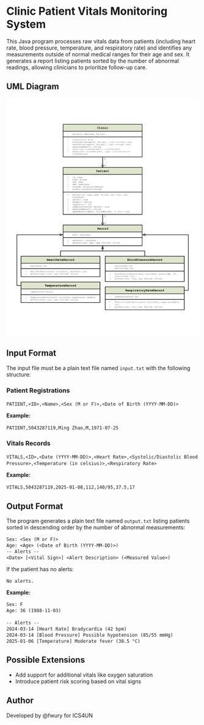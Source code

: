 # Clinic Patient Vitals Monitoring System

This Java program processes raw vitals data from patients (including heart rate, blood pressure, temperature, and respiratory rate) and identifies any measurements outside of normal medical ranges for their age and sex. It generates a report listing patients sorted by the number of abnormal readings, allowing clinicians to prioritize follow-up care.

## UML Diagram

![UML Diagram](uml.png)

## Input Format

The input file must be a plain text file named `input.txt` with the following structure:

### Patient Registrations

`PATIENT,<ID>,<Name>,<Sex (M or F)>,<Date of Birth (YYYY-MM-DD)>`

**Example:**

`PATIENT,5043287119,Ming Zhao,M,1971-07-25`

### Vitals Records

`VITALS,<ID>,<Date (YYYY-MM-DD)>,<Heart Rate>,<Systolic/Diastolic Blood Pressure>,<Temperature (in celsius)>,<Respiratory Rate>`

**Example:**

`VITALS,5043287119,2025-01-08,112,140/95,37.5,17`

## Output Format

The program generates a plain text file named `output.txt` listing patients sorted in descending order by the number of abnormal measurements:

```Patient: <Name> (<ID>)
Sex: <Sex (M or F)>
Age: <Age> (<Date of Birth (YYYY-MM-DD)>)  
-- Alerts --
<Date> [<Vital Sign>] <Alert Description> (<Measured Value>)
```

If the patient has no alerts:

```-- Alerts --
No alerts.
```

**Example:**

```Patient: Priya Patel (1886631594)
Sex: F
Age: 36 (1988-11-03)

-- Alerts --
2024-03-14 [Heart Rate] Bradycardia (42 bpm)
2024-03-14 [Blood Pressure] Possible hypotension (85/55 mmHg)
2025-01-06 [Temperature] Moderate fever (38.5 °C)
```

## Possible Extensions
- Add support for additional vitals like oxygen saturation
- Introduce patient risk scoring based on vital signs

## Author
Developed by @fwury for ICS4UN
